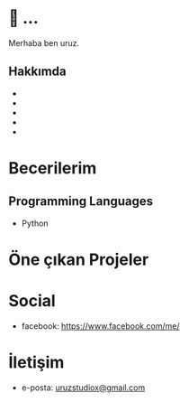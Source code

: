 <header>

</header>

# 🍁 ...

Merhaba ben uruz.

## Hakkımda
-
-
-
-
-

# Becerilerim

## Programming Languages
- Python

##
##

# Öne çıkan Projeler

# Social
- facebook: https://www.facebook.com/me/

# İletişim
- e-posta: uruzstudiox@gmail.com
  
<footer>
</footer>



